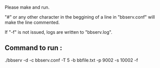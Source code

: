 Please make and run.

"#" or any other character in the beggining of a line in "bbserv.conf" will make the line commented.

If "-f" is not issued, logs are written to "bbserv.log".

Command to run :
----------------
./bbserv -d -c bbserv.conf -T 5 -b bbfile.txt -p 9002 -s 10002 -f
